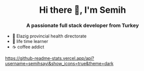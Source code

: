 <h1 align="center">Hi there 👋, I'm Semih</h1>
<h3 align="center">A passionate full stack developer from Turkey</h3>

- 🔭 Elazig provincial health directorate
- 📖 life time learner
- ☕ coffee addict



https://github-readme-stats.vercel.app/api?username=semihsayi&show_icons=true&theme=dark
